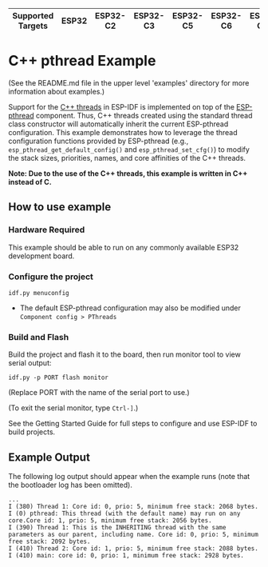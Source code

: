 | Supported Targets | ESP32 | ESP32-C2 | ESP32-C3 | ESP32-C5 | ESP32-C6 | ESP32-C61 | ESP32-H2 | ESP32-H21 | ESP32-P4 | ESP32-S2 | ESP32-S3 |
| ----------------- | ----- | -------- | -------- | -------- | -------- | --------- | -------- | --------- | -------- | -------- | -------- |

# C++ pthread Example

(See the README.md file in the upper level 'examples' directory for more information about examples.)

Support for the [C++ threads](http://www.cplusplus.com/reference/thread/thread/) in ESP-IDF is implemented on top of the [ESP-pthread](https://docs.espressif.com/projects/esp-idf/en/latest/api-reference/system/esp_pthread.html#overview) component. Thus, C++ threads created using the standard thread class constructor will automatically inherit the current ESP-pthread configuration. This example demonstrates how to leverage the thread configuration functions provided by ESP-pthread (e.g., `esp_pthread_get_default_config()` and `esp_pthread_set_cfg()`) to modify the stack sizes, priorities, names, and core affinities of the C++ threads.

**Note: Due to the use of the C++ threads, this example is written in C++ instead of C.**

## How to use example

### Hardware Required

This example should be able to run on any commonly available ESP32 development board.

### Configure the project

```
idf.py menuconfig
```

* The default ESP-pthread configuration may also be modified under `Component config > PThreads`

### Build and Flash

Build the project and flash it to the board, then run monitor tool to view serial output:

```
idf.py -p PORT flash monitor
```

(Replace PORT with the name of the serial port to use.)

(To exit the serial monitor, type ``Ctrl-]``.)

See the Getting Started Guide for full steps to configure and use ESP-IDF to build projects.

## Example Output

The following log output should appear when the example runs (note that the bootloader log has been omitted).

```
...
I (380) Thread 1: Core id: 0, prio: 5, minimum free stack: 2068 bytes.
I (0) pthread: This thread (with the default name) may run on any core.Core id: 1, prio: 5, minimum free stack: 2056 bytes.
I (390) Thread 1: This is the INHERITING thread with the same parameters as our parent, including name. Core id: 0, prio: 5, minimum free stack: 2092 bytes.
I (410) Thread 2: Core id: 1, prio: 5, minimum free stack: 2088 bytes.
I (410) main: core id: 0, prio: 1, minimum free stack: 2928 bytes.
```
